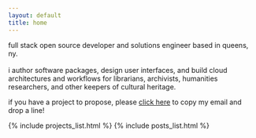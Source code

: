 ```yaml
---
layout: default
title: home
---
```


<p style="max-width:75ch">
    full stack open source developer and solutions engineer based in queens, ny. <br><br>
    i author software packages, design user interfaces, and build cloud architectures and workflows for librarians, archivists, humanities researchers, and other keepers of cultural heritage.
</p>

<p style="max-width:75ch">
    if you have a project to propose, please <a id="contact-clip" href="#">click here</a> to copy my email and drop a line!
</p>
<script src="/assets/clippy.js"></script>

{% include projects_list.html %}
{% include posts_list.html %}

<br>
<br>
<br>
<br>
